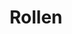 ---
permalink: false
hideInSitemap: true
tags: level2
key: roles_de
title: Rollen
redirect: /de/accessibility/roles/product-owner/
parent: accessibility_de
order: 1
---